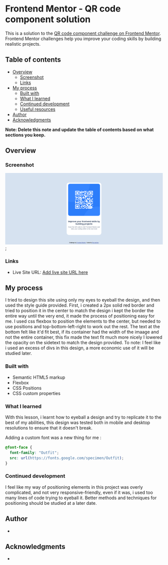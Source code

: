 # Frontend Mentor - QR code component solution

This is a solution to the [QR code component challenge on Frontend Mentor](https://www.frontendmentor.io/challenges/qr-code-component-iux_sIO_H). Frontend Mentor challenges help you improve your coding skills by building realistic projects.

## Table of contents

- [Overview](#overview)
  - [Screenshot](#screenshot)
  - [Links](#links)
- [My process](#my-process)
  - [Built with](#built-with)
  - [What I learned](#what-i-learned)
  - [Continued development](#continued-development)
  - [Useful resources](#useful-resources)
- [Author](#author)
- [Acknowledgments](#acknowledgments)

**Note: Delete this note and update the table of contents based on what sections you keep.**

## Overview

### Screenshot

![](images/qr-code-screenshot.png);

### Links

- Live Site URL: [Add live site URL here](https://your-live-site-url.com)

## My process

I tried to design this site using only my eyes to eyeball the design, and then used the style guide provided. First, i created a 2px solid red border and tried to position it in the center to match the design
i kept the border the entire way until the very end, it made the process of positioning easy for me.
I used css flexbox to position the elements to the center, but needed to use positions and top-bottom-left-right to work out the rest.
The text at the bottom felt like it'd fit best, if its container had the width of the imaage and not the entire container, this fix made the text fit much more nicely
I lowered the opacity on the sidetext to match the design provided.
To note: I feel like i used an excess of divs in this design, a more economic use of it will be studied later.

### Built with

- Semantic HTML5 markup
- Flexbox
- CSS Positions
- CSS custom properties

### What I learned

With this lesson, i learnt how to eyeball a design and try to replicate it to the best of my abilities, this design was tested both in mobile and desktop resolutions to ensure that it doesn't break.

Adding a custom font was a new thing for me :

```css
@font-face {
  font-family: "Outfit";
  src: url(https://fonts.google.com/specimen/Outfit);
}
```

### Continued development

I feel like my way of positioning elements in this project was overly complicated, and not very responsive-friendly, even if it was, i used too many lines of code trying to eyeball it.
Better methods and techniques for positioning should be studied at a later date.

## Author

-

## Acknowledgments

-
